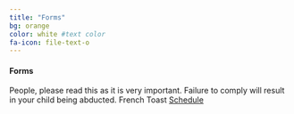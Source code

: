 ```yaml
---
title: "Forms"
bg: orange
color: white #text color
fa-icon: file-text-o
---
```


#### Forms 
People, please read this as it is very important.
Failure to comply will result in your child being abducted.
French Toast
[Schedule](http://sciencediscovery.colorado.edu/wp-content/uploads/2013/05/ES_PDF_2_27-Sheet1.pdf)
